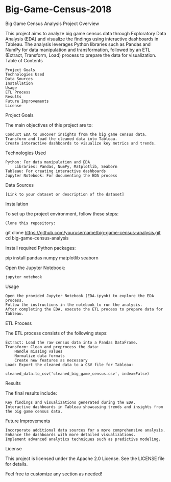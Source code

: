 # Big-Game-Census-2018
Big Game Census Analysis Project
Overview

This project aims to analyze big game census data through Exploratory Data Analysis (EDA) and visualize the findings using interactive dashboards in Tableau. The analysis leverages Python libraries such as Pandas and NumPy for data manipulation and transformation, followed by an ETL (Extract, Transform, Load) process to prepare the data for visualization.
Table of Contents

    Project Goals
    Technologies Used
    Data Sources
    Installation
    Usage
    ETL Process
    Results
    Future Improvements
    License

Project Goals

The main objectives of this project are to:

    Conduct EDA to uncover insights from the big game census data.
    Transform and load the cleaned data into Tableau.
    Create interactive dashboards to visualize key metrics and trends.

Technologies Used

    Python: For data manipulation and EDA
        Libraries: Pandas, NumPy, Matplotlib, Seaborn
    Tableau: For creating interactive dashboards
    Jupyter Notebook: For documenting the EDA process

Data Sources

    [Link to your dataset or description of the dataset]

Installation

To set up the project environment, follow these steps:

    Clone this repository:

git clone https://github.com/yourusername/big-game-census-analysis.git
cd big-game-census-analysis

Install required Python packages:

pip install pandas numpy matplotlib seaborn

Open the Jupyter Notebook:

    jupyter notebook

Usage

    Open the provided Jupyter Notebook (EDA.ipynb) to explore the EDA process.
    Follow the instructions in the notebook to run the analysis.
    After completing the EDA, execute the ETL process to prepare data for Tableau.

ETL Process

The ETL process consists of the following steps:

    Extract: Load the raw census data into a Pandas DataFrame.
    Transform: Clean and preprocess the data:
        Handle missing values
        Normalize data formats
        Create new features as necessary
    Load: Export the cleaned data to a CSV file for Tableau:

    cleaned_data.to_csv('cleaned_big_game_census.csv', index=False)

Results

The final results include:

    Key findings and visualizations generated during the EDA.
    Interactive dashboards in Tableau showcasing trends and insights from the big game census data.

Future Improvements

    Incorporate additional data sources for a more comprehensive analysis.
    Enhance the dashboards with more detailed visualizations.
    Implement advanced analytics techniques such as predictive modeling.

License

This project is licensed under the Apache 2.0 License. See the LICENSE file for details.

Feel free to customize any section as needed!
